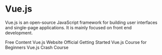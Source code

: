 <DedicatedRoadmap 
  href='/vue'
  title='Vue Roadmap'
  description='Click to check the detailed Vue Roadmap.'
/>

# Vue.js

Vue.js is an open-source JavaScript framework for building user interfaces and single-page applications. It is mainly focused on front end development.

<ResourceGroupTitle>Free Content</ResourceGroupTitle>
<BadgeLink colorScheme='blue' badgeText='Official Website' href='https://vuejs.org/'>Vue.js Website</BadgeLink>
<BadgeLink colorScheme='blue' badgeText='Official Guide' href='https://vuejs.org/v2/guide/'>Official Getting Started</BadgeLink>
<BadgeLink badgeText='Watch' href='https://www.youtube.com/watch?v=FXpIoQ_rT_c'>Vue.js Course for Beginners</BadgeLink>
<BadgeLink badgeText='Watch' href='https://www.youtube.com/watch?v=qZXt1Aom3Cs'>Vue.js Crash Course</BadgeLink>
